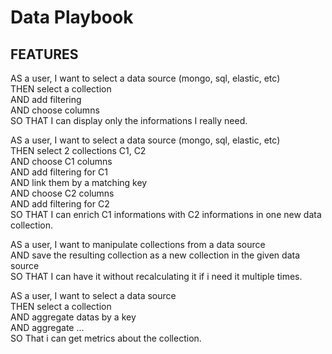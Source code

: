 # Data Playbook

## FEATURES

AS a user, I want to select a data source (mongo, sql, elastic, etc)\
THEN select a collection\
AND add filtering\
AND choose columns\
SO THAT I can display only the informations I really need.

AS a user, I want to select a data source (mongo, sql, elastic, etc)\
THEN select 2 collections C1, C2\
AND choose C1 columns\
AND add filtering for C1\
AND link them by a matching key\
AND choose C2 columns\
AND add filtering for C2\
SO THAT I can enrich C1 informations with C2 informations in one new data collection.

AS a user, I want to manipulate collections from a data source\
AND save the resulting collection as a new collection in the given data source\
SO THAT I can have it without recalculating it if i need it multiple times.

AS a user, I want to select a data source\
THEN select a collection\
AND aggregate datas by a key\
AND aggregate ...\
SO That i can get metrics about the collection.
